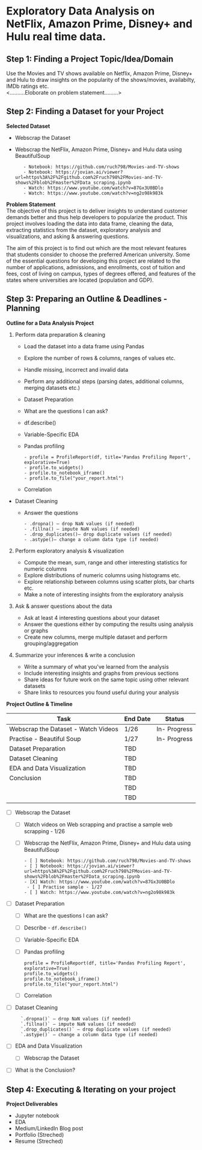 # Exploratory Data Analysis on NetFlix, Amazon Prime, Disney+ and Hulu real time data. 

## Step 1: Finding a Project Topic/Idea/Domain

Use the Movies and TV shows available on Netflix, Amazon Prime, Disney+ and Hulu to draw insights on the popularity of the shows/movies, availabilty, IMDb ratings etc.             
<..........Eloborate on problem statement.........>                    

          
## Step 2: Finding a Dataset for your Project

**Selected Dataset**    
- Webscrap the Dataset
 - Webscrap the NetFlix, Amazon Prime, Disney+ and Hulu data using BeautifulSoup  
      
          - Notebook: https://github.com/ruch798/Movies-and-TV-shows
          - Notebook: https://jovian.ai/viewer?url=https%3A%2F%2Fgithub.com%2Fruch798%2FMovies-and-TV-shows%2Fblob%2Fmaster%2FData_scraping.ipynb
          - Watch: https://www.youtube.com/watch?v=87Gx3U0BDlo
          - Watch: https://www.youtube.com/watch?v=ng2o98k983k    

**Problem Statement**     
The objective of this project is to deliver insights to understand customer demands better and thus help developers to popularize the product. This project involves loading the data into data frame, cleaning the data, extracting statistics from the dataset, exploratory analysis and visualizations, and asking & answering questions.  
  
The aim of this project is to find out which are the most relevant features that students consider to choose the preferred American university. Some of the essential questions for developing this project are related to the number of applications, admissions, and enrollments, cost of tuition and fees, cost of living on campus, types of degrees offered, and features of the states where universities are located (population and GDP).

## Step 3: Preparing an Outline & Deadlines - Planning

**Outline for a Data Analysis Project**  

1. Perform data preparation & cleaning
    - Load the dataset into a data frame using Pandas
    - Explore the number of rows & columns, ranges of values etc.
    - Handle missing, incorrect and invalid data
    - Perform any additional steps (parsing dates, additional columns, merging datasets etc.)
    - Dataset Preparation 
    - What are the questions I can ask? 
     - df.describe()
     - Variable-Specific EDA
     - Pandas profiling 
          
           - profile = ProfileReport(df, title='Pandas Profiling Report', explorative=True)
           - profile.to_widgets()
           - profile.to_notebook_iframe()
           - profile.to_file("your_report.html")     
     - Correlation 
- Dataset Cleaning 
     - Answer the questions   
          
           - .dropna() — drop NaN values (if needed) 
           - .fillna() — impute NaN values (if needed) 
           - .drop_duplicates()— drop duplicate values (if needed) 
           - .astype()— change a column data type (if needed) 
    
2. Perform exploratory analysis & visualization
    - Compute the mean, sum, range and other interesting statistics for numeric columns
    - Explore distributions of numeric columns using histograms etc.
    - Explore relationship between columns using scatter plots, bar charts etc.
    - Make a note of interesting insights from the exploratory analysis
    
3. Ask & answer questions about the data
    - Ask at least 4 interesting questions about your dataset
    - Answer the questions either by computing the results using analysis or graphs
    - Create new columns, merge multiple dataset and perform grouping/aggregation
    
4. Summarize your inferences & write a conclusion
    - Write a summary of what you've learned from the analysis
    - Include interesting insights and graphs from previous sections
    - Share ideas for future work on the same topic using other relevant datasets
    - Share links to resources you found useful during your analysis


**Project Outline & Timeline**  

  | Task                                 | End Date     | Status                                                                 
  |--------------------------------------|--------------|---------------------------------------------------------------------  
  | Webscrap the Dataset - Watch Videos  | 1/26         | In- Progress                                                       
  | Practise - Beautiful Soup            | 1/27         | In- Progress                                                         
  | Dataset Preparation                  | TBD          |                                                    
  | Dataset Cleaning                     | TBD          |                                                       
  | EDA and Data Visualization           | TBD          |                                                       
  | Conclusion                           | TBD          |                                                        
  |                                      | TBD          |                                                        
  |                                      | TBD          |                                                     

- [ ] Webscrap the Dataset
    - [ ] Watch videos on Web scrapping and practise a sample web scrapping - 1/26 
    - [ ] Webscrap the NetFlix, Amazon Prime, Disney+ and Hulu data using BeautifulSoup  
      
          - [ ] Notebook: https://github.com/ruch798/Movies-and-TV-shows
          - [ ] Notebook: https://jovian.ai/viewer?url=https%3A%2F%2Fgithub.com%2Fruch798%2FMovies-and-TV-shows%2Fblob%2Fmaster%2FData_scraping.ipynb
          - [X] Watch: https://www.youtube.com/watch?v=87Gx3U0BDlo 
           - [ ] Practise sample - 1/27
          - [ ] Watch: https://www.youtube.com/watch?v=ng2o98k983k
- [ ] Dataset Preparation 
    - [ ] What are the questions I can ask? 
     - [ ] Describe - `df.describe()`
     - [ ] Variable-Specific EDA
     - [ ] Pandas profiling 
     
        `profile = ProfileReport(df, title='Pandas Profiling Report', explorative=True)`            
        `profile.to_widgets()`                    
        `profile.to_notebook_iframe()`            
        `profile.to_file("your_report.html")`               
     - [ ] Correlation 
- [ ] Dataset Cleaning 
         
        `.dropna()` — drop NaN values (if needed) 
        `.fillna()` — impute NaN values (if needed)                   
        `.drop_duplicates()` — drop duplicate values (if needed)                
        `.astype()` — change a column data type (if needed)                     
- [ ] EDA and Data Visualization 
    - [ ] Webscrap the Dataset
- [ ] What is the Conclusion? 


## Step 4: Executing & Iterating on your project

**Project Deliverables**   

- Jupyter notebook
- EDA
- Medium/LinkedIn Blog post
- Portfolio (Streched)
- Resume (Streched)
 
